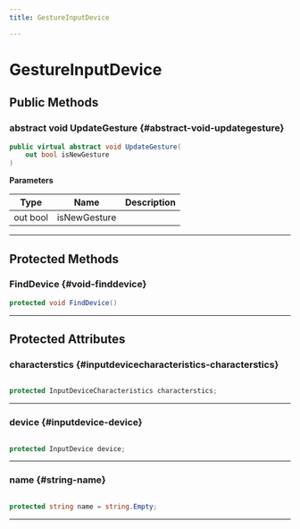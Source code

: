 ```yaml
---
title: GestureInputDevice

---
```


# GestureInputDevice










## Public Methods

### abstract void UpdateGesture {#abstract-void-updategesture}

```csharp
public virtual abstract void UpdateGesture(
    out bool isNewGesture
)
```


**Parameters**

| Type | Name  | Description  | 
|--|--|--|
| out bool |isNewGesture||






-----------

## Protected Methods

### FindDevice {#void-finddevice}

```csharp
protected void FindDevice()
```






-----------

## Protected Attributes

### characterstics {#inputdevicecharacteristics-characterstics}

```csharp

protected InputDeviceCharacteristics characterstics;

```






-----------

### device {#inputdevice-device}

```csharp

protected InputDevice device;

```






-----------

### name {#string-name}

```csharp

protected string name = string.Empty;

```






-----------

